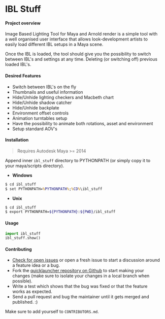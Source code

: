 IBL Stuff
=========

#### Project overview

Image Based Lighting Tool for Maya and Arnold render is a simple tool with a
well organised user interface that allows look-development artists to easily
load different IBL setups in a Maya scene.

Once the IBL is loaded, the tool should give you the possibility to switch
between IBL's and settings at any time. Deleting (or switching off) previous
loaded IBL's.


#### Desired Features

- Switch between IBL's on the fly
- Thumbnails and useful information
- Hide/Unhide lighting checkers and Macbeth chart
- Hide/Unhide shadow catcher
- Hide/Unhide backplate
- Environment offset controls
- Animation turntables setup
- Have the possibility to animate both rotations, asset and environment
- Setup standard AOV's


#### Installation

> Requires Autodesk Maya >= 2014

Append inner `ibl_stuff` directory to PYTHONPATH (or simply copy it to your
maya/scripts directory).

- **Windows**

```bat
$ cd ibl_stuff
$ set PYTHONPATH=%PYTHONPATH%;%CD%\ibl_stuff
```

- **Unix**

```bash
$ cd ibl_stuff
$ export PYTHONPATH=${PYTHONPATH}:${PWD}/ibl_stuff
```


#### Usage

```python
import ibl_stuff
ibl_stuff.show()
```


#### Contributing

- [Check for open issues](https://github.com/csaez/quicklauncher/issues) or open a fresh issue to start a discussion around a feature idea or a bug.
- Fork the [quicklauncher repository on Github](https://github.com/csaez/quicklauncher) to start making your changes (make sure to isolate your changes in a local branch when possible).
- Write a test which shows that the bug was fixed or that the feature works as expected.
- Send a pull request and bug the maintainer until it gets merged and
published. :)

Make sure to add yourself to `CONTRIBUTORS.md`.
